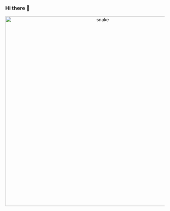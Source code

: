 ### Hi there 👋

<p align="center">
 <img width="600" src="For_GH/github-snake.svg" alt="snake"/>
</p>
